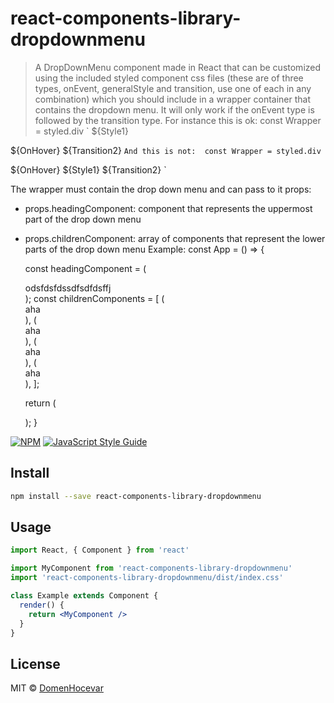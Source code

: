 # react-components-library-dropdownmenu

> A DropDownMenu component made in React that can be customized using the included styled component css files (these are of three types, onEvent, generalStyle and transition, use one of each in any combination) which you should include in a wrapper container that contains the dropdown menu. It will only work if the onEvent type is followed by the transition type. For instance this is ok:
const Wrapper = styled.div `
  ${Style1}

  ${OnHover}
  ${Transition2}
`
And this is not: 
const Wrapper = styled.div `

  ${OnHover}
   ${Style1}
  ${Transition2}
`

The wrapper must contain the drop down menu and can pass to it props:
- props.headingComponent: component that represents the uppermost part of the drop down menu
- props.childrenComponent: array of components that represent the lower parts of the drop down menu
Example: 
const App = () => {

  const headingComponent = (
    <div>odsfdsfdssdfsdfdsffj</div>
  );
  const childrenComponents = [
    (<div>aha</div>),
    (<div>aha</div>),
    (<div>aha</div>),
    (<div>aha</div>),
  ];

  return (
    
    <Wrapper>
      <DropDownMenu headingComponent={headingComponent}
      childrenComponents={childrenComponents}/>
    </Wrapper>
    
  );
}


[![NPM](https://img.shields.io/npm/v/react-components-library-dropdownmenu.svg)](https://www.npmjs.com/package/react-components-library-dropdownmenu) [![JavaScript Style Guide](https://img.shields.io/badge/code_style-standard-brightgreen.svg)](https://standardjs.com)

## Install

```bash
npm install --save react-components-library-dropdownmenu
```

## Usage

```jsx
import React, { Component } from 'react'

import MyComponent from 'react-components-library-dropdownmenu'
import 'react-components-library-dropdownmenu/dist/index.css'

class Example extends Component {
  render() {
    return <MyComponent />
  }
}
```

## License

MIT © [DomenHocevar](https://github.com/DomenHocevar)
